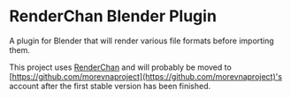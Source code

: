 # RenderChan Blender Plugin
A plugin for Blender that will render various file formats before importing them.

This project uses [RenderChan](https://github.com/morevnaproject/RenderChan) and will probably be moved to [https://github.com/morevnaproject](https://github.com/morevnaproject)'s account after the first stable version has been finished.
